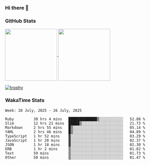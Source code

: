 ### Hi there 👋

### GitHub Stats

<a href="https://github.com/anuraghazra/github-readme-stats">
  <img align="center" height="170px" src="https://github-readme-stats.vercel.app/api/top-langs/?username=tksfjt1024&layout=compact&count_private=true&show_icons=true&show_icons=true&theme=graywhite" />
</a>
<a href="https://github.com/anuraghazra/github-readme-stats">
  <img align="center" height="170px" src="https://github-readme-stats.vercel.app/api?username=tksfjt1024&count_private=true&show_icons=true&show_icons=true&theme=graywhite" />
</a>

[![trophy](https://github-profile-trophy.vercel.app/?username=tksfjt1024)](https://github.com/ryo-ma/github-profile-trophy)

### WakaTime Stats

<!--START_SECTION:waka-->
```text
Week: 20 July, 2025 - 26 July, 2025

Ruby         30 hrs 4 mins   █████████████▒░░░░░░░░░░░   52.88 % 
Slim         12 hrs 21 mins  █████▒░░░░░░░░░░░░░░░░░░░   21.73 % 
Markdown     2 hrs 55 mins   █▒░░░░░░░░░░░░░░░░░░░░░░░   05.14 % 
YAML         2 hrs 46 mins   █▒░░░░░░░░░░░░░░░░░░░░░░░   04.89 % 
TypeScript   1 hr 52 mins    ▓░░░░░░░░░░░░░░░░░░░░░░░░   03.29 % 
JavaScript   1 hr 20 mins    ▓░░░░░░░░░░░░░░░░░░░░░░░░   02.37 % 
JSON         1 hr 18 mins    ▓░░░░░░░░░░░░░░░░░░░░░░░░   02.30 % 
ERB          1 hr 2 mins     ▒░░░░░░░░░░░░░░░░░░░░░░░░   01.82 % 
Text         59 mins         ▒░░░░░░░░░░░░░░░░░░░░░░░░   01.73 % 
Other        50 mins         ▒░░░░░░░░░░░░░░░░░░░░░░░░   01.47 % 
```
<!--END_SECTION:waka-->
